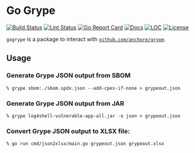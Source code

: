 # Go Grype

[![Build Status][build-status-svg]][build-status-url]
[![Lint Status][lint-status-svg]][lint-status-url]
[![Go Report Card][goreport-svg]][goreport-url]
[![Docs][docs-godoc-svg]][docs-godoc-url]
[![LOC][loc-svg]][loc-url]
[![License][license-svg]][license-url]

 [build-status-svg]: https://github.com/grokify/gogrype/workflows/test/badge.svg
 [build-status-url]: https://github.com/grokify/gogrype/actions/workflows/test.yaml
 [lint-status-svg]: https://github.com/grokify/gogrype/workflows/lint/badge.svg
 [lint-status-url]: https://github.com/grokify/gogrype/actions/workflows/lint.yaml
 [goreport-svg]: https://goreportcard.com/badge/github.com/grokify/gogrype
 [goreport-url]: https://goreportcard.com/report/github.com/grokify/gogrype
 [codeclimate-status-svg]: https://codeclimate.com/github/grokify/gogrype/badges/gpa.svg
 [codeclimate-status-url]: https://codeclimate.com/github/grokify/gogrype
 [docs-godoc-svg]: https://pkg.go.dev/badge/github.com/grokify/gogrype
 [docs-godoc-url]: https://pkg.go.dev/github.com/grokify/gogrype
 [loc-svg]: https://tokei.rs/b1/github/grokify/gogrype
 [loc-url]: https://github.com/grokify/gogrype
 [license-svg]: https://img.shields.io/badge/license-MIT-blue.svg
 [license-url]: https://github.com/grokify/gogrype/blob/master/LICENSE

`gogrype` is a package to interact with [`github.com/anchore/grype`](https://github.com/anchore/grype).

## Usage

### Generate Grype JSON output from SBOM

```
% grype sbom:./sbom.spdx.json --add-cpes-if-none > grypeout.json
```

### Generate Grype JSON output from JAR

```
% grype log4shell-vulnerable-app-all.jar -o json > grypeout.json
```

### Convert Grype JSON output to XLSX file:

```
% go run cmd/json2xlsx/main.go grypeout.json grypeout.xlsx
```